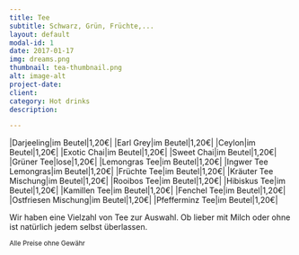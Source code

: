 ```yaml
---
title: Tee
subtitle: Schwarz, Grün, Früchte,...
layout: default
modal-id: 1
date: 2017-01-17
img: dreams.png
thumbnail: tea-thumbnail.png
alt: image-alt
project-date: 
client: 
category: Hot drinks
description:

---
```


|Darjeeling|im Beutel|1,20€|
|Earl Grey|im Beutel|1,20€|
|Ceylon|im Beutel|1,20€|
|Exotic Chai|im Beutel|1,20€|
|Sweet Chai|im Beutel|1,20€|
|Grüner Tee|lose|1,20€|
|Lemongras Tee|im Beutel|1,20€|
|Ingwer Tee Lemongras|im Beutel|1,20€|
|Früchte Tee|im Beutel|1,20€|
|Kräuter Tee Mischung|im Beutel|1,20€|
|Rooibos Tee|im Beutel|1,20€|
|Hibiskus Tee|im Beutel|1,20€|
|Kamillen Tee|im Beutel|1,20€|
|Fenchel Tee|im Beutel|1,20€|
|Ostfriesen Mischung|im Beutel|1,20€|
|Pfefferminz Tee|im Beutel|1,20€|

Wir haben eine Vielzahl von Tee zur Auswahl. Ob lieber mit Milch oder ohne ist natürlich jedem selbst überlassen.

<sub>Alle Preise ohne Gewähr</sub>
